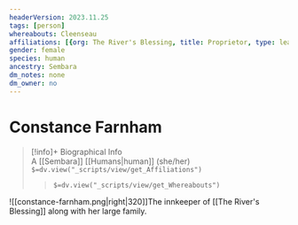 ```yaml
---
headerVersion: 2023.11.25
tags: [person]
whereabouts: Cleenseau
affiliations: [{org: The River's Blessing, title: Proprietor, type: leader}]
gender: female
species: human
ancestry: Sembara
dm_notes: none
dm_owner: no
---
```

# Constance Farnham
>[!info]+ Biographical Info  
> A [[Sembara]] [[Humans|human]] (she/her)  
> `$=dv.view("_scripts/view/get_Affiliations")`  
>> `$=dv.view("_scripts/view/get_Whereabouts")`

![[constance-farnham.png|right|320]]The innkeeper of [[The River's Blessing]] along with her large family.